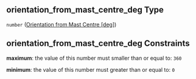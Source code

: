 ## orientation_from_mast_centre_deg Type

`number` ([Orientation from Mast Centre \[deg\]](iea43\_wra_data_model-properties-measurement-location-measurement-location-properties-measurement-point-measurement-point-properties-interference-structures-interference-structures-properties-orientation-from-mast-centre-deg.md))

## orientation_from_mast_centre_deg Constraints

**maximum**: the value of this number must smaller than or equal to: `360`

**minimum**: the value of this number must greater than or equal to: `0`
